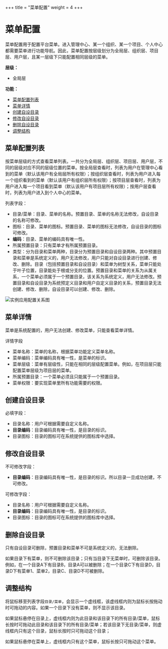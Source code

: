 +++
title = "菜单配置"
weight = 4
+++

# 菜单配置

菜单配置用于配置平台菜单。进入管理中心、某一个组织、某一个项目、个人中心都需要菜单进行功能导航。因此，菜单配置按层级划分为全局层、组织层、项目层、用户层，且某一层级下只能配置相同层级的菜单。

**层级：**

- 全局层

**功能：**

- [菜单配置列表](#1)
- [菜单详情](#2)
- [创建自设目录](#3)
- [修改自设目录](#4)
- [删除自设目录](#5)
- [调整结构](#6)

<h2 id="1">菜单配置列表</h2>

按菜单层级的方式查看菜单列表。一共分为全局层、组织层、项目层、用户层，不同的层级对应不同的层级位置的菜单。按全局层查看时，列表为用户在管理中心看到的菜单（默认该用户有全局层所有权限）；按组织层查看时，列表为用户进入每一个组织看到的菜单（默认该用户有组织层所有权限）；按项目层查看时，列表为用户进入每一个项目看到菜单（默认该用户有项目层所有权限）；按用户层查看时，列表为用户进入到个人中心的菜单。

列表字段：

- 目录/菜单：目录、菜单的名称。预置目录、菜单的名称无法修改，自设目录的名称可修改。
- 图标：目录、菜单的图标。预置目录、菜单的图标无法修改，自设目录的图标可修改。
- **编码**：目录、菜单的编码具有唯一性。
- 所属预置目录：只有菜单才有所属预置目录。
- 类型：分为目录和菜单两种，目录分为预置目录和自设目录两种。其中预置目录和菜单是系统定义的，用户无法修改，用户只能对自设目录进行创建、修改、删除。目录（包括预置目录和自设目录）和菜单为树型关系，菜单只能处于叶子位置，目录能处于根或分支的位置。预置目录和菜单的关系为从属关系，一个菜单必须属于一个预置目录，该关系为系统定义，用户无法修改。预置目录和自设目录为系统预定义目录和用户自定义目录的关系，预置目录无法创建、修改、删除，自设目录可以创建、修改、删除。

![实例应用配置关系图](/docs/user-guide/iam/image/menu.png)

<h2 id="2">菜单详情</h2>

菜单是系统配置的，用户无法创建、修改菜单，只能查看菜单详情。

详情字段

- 菜单名称：菜单的名称，根据菜单功能定义菜单名称。
- 菜单编码：菜单编码具有唯一性，是菜单的标识。
- 菜单层级：菜单有层级性，只能在相同的层级配置菜单。例如，在项目层只能配置菜单层级为项目层的菜单。
- 所属预置目录：一个菜单必须且只能属于一个预置目录。
- 菜单权限：要实现菜单里所有功能需要的权限。


<h2 id="3">创建自设目录</h2>

必填字段：

- 目录名称：用户可根据需要自定义名称。
- **目录编码**：目录编码具有唯一性，是目录的标识。
- 目录图标：目录的图标可在系统提供的图标库中选择。

<h2 id="4">修改自设目录</h2>

不可修改字段：

- **目录编码**：目录编码具有唯一性，是目录的标识。所以目录一旦成功创建，不可修改。

可修改字段：

- 目录名称：用户可根据需要自定义名称。
- **目录编码**：目录编码具有唯一性，是目录的标识。
- 目录图标：目录的图标可在系统提供的图标库中选择。

<h2 id="5">删除自设目录</h2>

只有自设目录可删除，预置目录和菜单不可是系统定义的，无法删除。

如果目录下有菜单，则不可删除该目录；只有当目录下无菜单时，可删除该目录。例如，在一个目录A下有目录B，目录A可以被删除；在一个目录C下有目录D，目录D下有菜单1、菜单2，目录C、目录D不可被删除。

<h2 id="6">调整结构</h2>

将鼠标移至列表字段`目录/菜单`，会显示一个虚线框，该虚线框内则为鼠标长按拖动时可拖动的内容。如果一个目录下没有菜单，则不显示该目录。

如果鼠标悬停在目录上，虚线框内则为此目录和该目录下的所有目录/菜单，鼠标长按时可拖动此目录和该目录下的所有目录/菜单；若该目录下无目录/菜单，则虚线框内只有这个目录，鼠标长按时只可拖动这个目录；

如果鼠标悬停在菜单上，虚线框内只有这个菜单，鼠标长按只可拖动这个菜单。